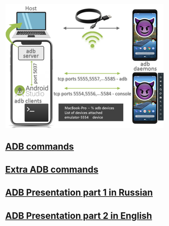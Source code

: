 ![ADB](https://github.com/MariaDash/Mobile_Testing/blob/ADB/ADB.png)
# [ADB commands](https://github.com/MariaDash/Mobile_Testing/blob/ADB/ADB_commands.md)
# [Extra ADB commands](https://github.com/MariaDash/Mobile_Testing/blob/ADB/Extra_ADB_Commands.md)
# <a href="https://youtu.be/vFdStzk-Nrs?si=UiH0NCd35jcP_B0z">ADB Presentation part 1 in Russian</a>
# <a href="https://youtu.be/k_Gap-qqSAU?si=yZe6iyJ7pOoUjFur">ADB Presentation part 2 in English</a>

